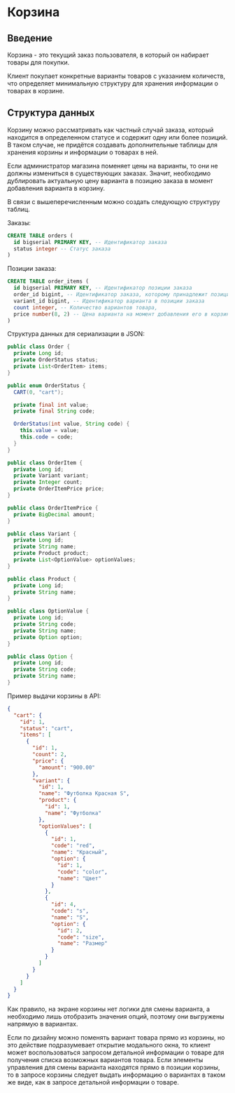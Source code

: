# Корзина

## Введение

Корзина - это текущий заказ пользователя, в который он набирает товары для покупки.

Клиент покупает конкретные варианты товаров с указанием количеств, что определяет минимальную структуру для хранения информации о товарах в корзине.

## Структура данных

Корзину можно рассматривать как частный случай заказа, который находится в определенном статусе и содержит одну или более позиций. В таком случае, не придётся создавать дополнительные таблицы для хранения корзины и информации о товарах в ней.

Если администратор магазина поменяет цены на варианты, то они не должны измениться в существующих заказах. Значит, необходимо дублировать актуальную цену варианта в позицию заказа в момент добавления варианта в корзину.

В связи с вышеперечисленным можно создать следующую структуру таблиц.

Заказы:

```sql
CREATE TABLE orders (
  id bigserial PRIMARY KEY, -- Идентификатор заказа
  status integer -- Статус заказа
)
```

Позиции заказа:

```sql
CREATE TABLE order_items (
  id bigserial PRIMARY KEY, -- Идентификатор позиции заказа
  order_id bigint, -- Идентификатор заказа, которому принадлежит позиция
  variant_id bigint, -- Идентификатор варианта в позиции заказа
  count integer, -- Количество вариантов товара,
  price number(8, 2) -- Цена варианта на момент добавления его в корзину
)
```

Структура данных для сериализации в JSON:

```java
public class Order {
  private Long id;
  private OrderStatus status;
  private List<OrderItem> items;
}

public enum OrderStatus {
  CART(0, "cart");

  private final int value;
  private final String code;

  OrderStatus(int value, String code) {
    this.value = value;
    this.code = code;
  }
}

public class OrderItem {
  private Long id;
  private Variant variant;
  private Integer count;
  private OrderItemPrice price;
}

public class OrderItemPrice {
  private BigDecimal amount;
}

public class Variant {
  private Long id;
  private String name;
  private Product product;
  private List<OptionValue> optionValues;
}

public class Product {
  private Long id;
  private String name;
}

public class OptionValue {
  private Long id;
  private String code;
  private String name;
  private Option option;
}

public class Option {
  private Long id;
  private String code;
  private String name;
}
```

Пример выдачи корзины в API:

```json
{
  "cart": {
    "id": 1,
    "status": "cart",
    "items": [
      {
        "id": 1,
        "count": 2,
        "price": {
          "amount": "900.00"
        },
        "variant": {
          "id": 1,
          "name": "Футболка Красная S",
          "product": {
            "id": 1,
            "name": "Футболка"
          },
          "optionValues": [
            {
              "id": 1,
              "code": "red",
              "name": "Красный",
              "option": {
                "id": 1,
                "code": "color",
                "name": "Цвет"
              }
            },
            {
              "id": 4,
              "code": "s",
              "name": "S",
              "option": {
                "id": 2,
                "code": "size",
                "name": "Размер"
              }
            }
          ]
        }
      }
    ]
  }
}
```

Как правило, на экране корзины нет логики для смены варианта, а необходимо лишь отобразить значения опций, поэтому они выгружены напрямую в вариантах.

Если по дизайну можно поменять вариант товара прямо из корзины, но это действие подразумевает открытие модального окна, то клиент может воспользоваться запросом детальной информации о товаре для получения списка возможных вариантов товара. Если элементы управления для смены варианта находятся прямо в позиции корзины, то в запросе корзины следует выдать информацию о вариантах в таком же виде, как в запросе детальной информации о товаре.
